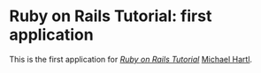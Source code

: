 # Ruby on Rails Tutorial: first application

This is the first application for 
[*Ruby on Rails Tutorial*](http://railstutorial.org/)
 [Michael Hartl](http://michaelhartl.com/).
